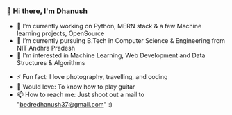 ### 👋 Hi there, I'm Dhanush

<!--
**Dhanush-22/Dhanush-22** is a ✨ _special_ ✨ repository because its `README.md` (this file) appears on your GitHub profile.

Here are some ideas to get you started:
-->

- 🔭 I’m currently working on Python, MERN stack & a few Machine learning projects, OpenSource
- 🌱 I’m currently pursuing B.Tech in Computer Science & Engineering from NIT Andhra Pradesh
- 👀 I'm interested in Machine Learning, Web Development and Data Structures & Algorithms
<!-- - 👯 I’m looking to collaborate on web related projects -->
- ⚡ Fun fact: I love photography, travelling, and coding 
- 🎸 Would love: To know how to play guitar
- 📫 How to reach me: Just shoot out a mail to "bedredhanush37@gmail.com"  :)
<!-- - 🤔 I’m looking for help with ...  -->
<!-- - 😄 Pronouns: ... -->



